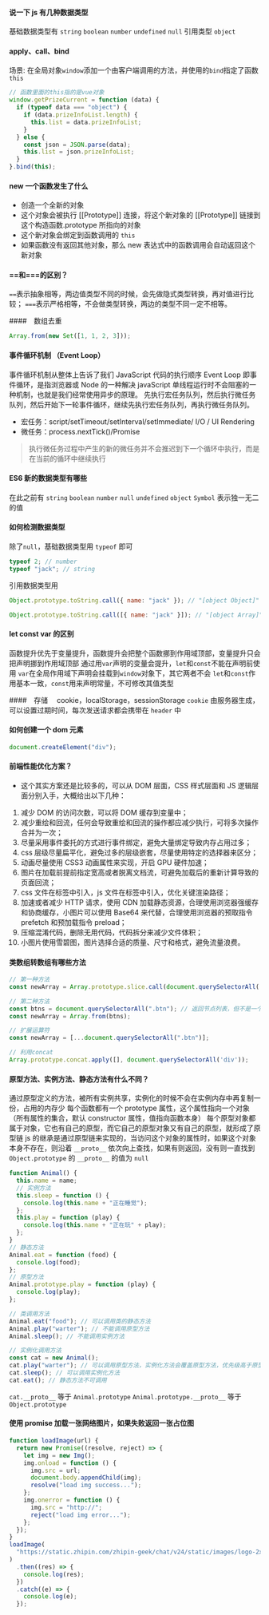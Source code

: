 #### 说一下 js 有几种数据类型

基础数据类型有 `string` `boolean` `number` `undefined` `null`
引用类型 `object`

#### apply、call、bind

场景:
在全局对象`window`添加一个由客户端调用的方法，并使用的`bind`指定了函数`this`

```js
// 函数里面的this指的是vue对象
window.getPrizeCurrent = function (data) {
  if (typeof data === "object") {
    if (data.prizeInfoList.length) {
      this.list = data.prizeInfoList;
    }
  } else {
    const json = JSON.parse(data);
    this.list = json.prizeInfoList;
  }
}.bind(this);
```

#### new 一个函数发生了什么

- 创造一个全新的对象
- 这个对象会被执行 [[Prototype]] 连接，将这个新对象的 [[Prototype]] 链接到这个构造函数.prototype 所指向的对象
- 这个新对象会绑定到函数调用的 `this`
- 如果函数没有返回其他对象，那么 new 表达式中的函数调用会自动返回这个新对象

#### ==和===的区别？

`==`表示抽象相等，两边值类型不同的时候，会先做隐式类型转换，再对值进行比较；
`===`表示严格相等，不会做类型转换，两边的类型不同一定不相等。

####　数组去重

```js
Array.from(new Set([1, 1, 2, 3]));
```

#### 事件循环机制 （Event Loop）

事件循环机制从整体上告诉了我们 JavaScript 代码的执行顺序
Event Loop 即事件循环，是指浏览器或 Node 的一种解决 javaScript 单线程运行时不会阻塞的一种机制，也就是我们经常使用异步的原理。
先执行宏任务队列，然后执行微任务队列，然后开始下一轮事件循环，继续先执行宏任务队列，再执行微任务队列。

- 宏任务：script/setTimeout/setInterval/setImmediate/ I/O / UI Rendering
- 微任务：process.nextTick()/Promise

> 执行微任务过程中产生的新的微任务并不会推迟到下一个循环中执行，而是在当前的循环中继续执行

#### ES6 新的数据类型有哪些

在此之前有 `string` `boolean` `number` `null` `undefined` `object`
`Symbol` 表示独一无二的值

#### 如何检测数据类型

除了`null`，基础数据类型用 `typeof` 即可

```js
typeof 2; // number
typeof "jack"; // string
```

引用数据类型用

```js
Object.prototype.toString.call({ name: "jack" }); // "[object Object]"

Object.prototype.toString.call([{ name: "jack" }]); // "[object Array]"
```

#### let const var 的区别

函数提升优先于变量提升，函数提升会把整个函数挪到作用域顶部，变量提升只会把声明挪到作用域顶部
通过用`var`声明的变量会提升，`let`和`const`不能在声明前使用
`var`在全局作用域下声明会挂载到`window`对象下，其它两者不会
`let`和`const`作用基本一致，`const`用来声明常量，不可修改其值类型

####　存储　 cookie，localStorage，sessionStorage
`cookie` 由服务器生成，可以设置过期时间，每次发送请求都会携带在 `header` 中

#### 如何创建一个 dom 元素

```js
document.createElement("div");
```

#### 前端性能优化方案？

- 这个其实方案还是比较多的，可以从 DOM 层面，CSS 样式层面和 JS 逻辑层面分别入手，大概给出以下几种：

1. 减少 DOM 的访问次数，可以将 DOM 缓存到变量中；
2. 减少重绘和回流，任何会导致重绘和回流的操作都应减少执行，可将多次操作合并为一次；
3. 尽量采用事件委托的方式进行事件绑定，避免大量绑定导致内存占用过多；
4. css 层级尽量扁平化，避免过多的层级嵌套，尽量使用特定的选择器来区分；
5. 动画尽量使用 CSS3 动画属性来实现，开启 GPU 硬件加速；
6. 图片在加载前提前指定宽高或者脱离文档流，可避免加载后的重新计算导致的页面回流；
7. css 文件在<head>标签中引入，js 文件在<body>标签中引入，优化关键渲染路径；
8. 加速或者减少 HTTP 请求，使用 CDN 加载静态资源，合理使用浏览器强缓存和协商缓存，小图片可以使用 Base64 来代替，合理使用浏览器的预取指令 prefetch 和预加载指令 preload；
9. 压缩混淆代码，删除无用代码，代码拆分来减少文件体积；
10. 小图片使用雪碧图，图片选择合适的质量、尺寸和格式，避免流量浪费。

#### 类数组转数组有哪些方法

```js
// 第一种方法
const newArray = Array.prototype.slice.call(document.querySelectorAll('div'));

// 第二种方法
const btns = document.querySelectorAll(".btn"); // 返回节点列表，但不是一个真正的数组
const newArray = Array.from(btns);

// 扩展运算符
const newArray = [...document.querySelectorAll(".btn")];

// 利用concat
Array.prototype.concat.apply([], document.querySelectorAll('div'));
```

#### 原型方法、实例方法、静态方法有什么不同？

通过原型定义的方法，被所有实例共享，实例化的时候不会在实例内存中再复制一份，占用的内存少
每个函数都有一个 prototype 属性，这个属性指向一个对象（所有属性的集合，默认 constructor 属性，值指向函数本身）
每个原型对象都属于对象，它也有自己的原型，而它自己的原型对象又有自己的原型，就形成了原型链
js 的继承是通过原型链来实现的，当访问这个对象的属性时，如果这个对象本身不存在，则沿着 `__proto__` 依次向上查找，如果有则返回，没有则一直找到 `Object.prototype` 的 `__proto__` 的值为 `null`

```js
function Animal() {
  this.name = name;
  // 实例方法
  this.sleep = function () {
    console.log(this.name + "正在睡觉");
  };
  this.play = function (play) {
    console.log(this.name + "正在玩" + play);
  };
}
// 静态方法
Animal.eat = function (food) {
  console.log(food);
};
// 原型方法
Animal.prototype.play = function (play) {
  console.log(play);
};

// 类调用方法
Animal.eat("food"); // 可以调用类的静态方法
Animal.play("warter"); // 不能调用原型方法
Animal.sleep(); // 不能调用实例方法

// 实例化调用方法
const cat = new Animal();
cat.play("warter"); // 可以调用原型方法，实例化方法会覆盖原型方法，优先级高于原型方法
cat.sleep(); // 可以调用实例化方法
cat.eat(); // 静态方法不可调用
```

`cat.__proto__` 等于 `Animal.prototype`
`Animal.prototype.__proto__` 等于 `Object.prototype`

#### 使用 promise 加载一张网络图片，如果失败返回一张占位图

```js
function loadImage(url) {
  return new Promise((resolve, reject) => {
    let img = new Img();
    img.onload = function () {
      img.src = url;
      document.body.appendChild(img);
      resolve("load img success...");
    };
    img.onerror = function () {
      img.src = "http://";
      reject("load img error...");
    };
  });
}
loadImage(
  "https://static.zhipin.com/zhipin-geek/chat/v24/static/images/logo-2x.0bd629ae.png"
)
  .then((res) => {
    console.log(res);
  })
  .catch((e) => {
    console.log(e);
  });
```

